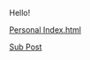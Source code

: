 Hello!

[Personal Index.html](_posts/2019-6-29-personal-index-html.md)

[Sub Post](_posts/2019-6-29-First-Blog-Post.md)
